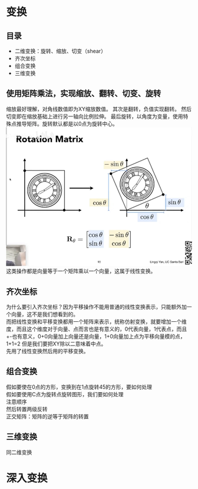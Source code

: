 # 变换
## 目录
- 二维变换：旋转、缩放、切变（shear）
- 齐次坐标
- 组合变换
- 三维变换

## 使用矩阵乘法，实现缩放、翻转、切变、旋转
缩放最好理解，对角线数值即为XY缩放数值。
其次是翻转，负值实现翻转。
然后切变即在缩放基础上进行另一轴向比例拉伸。
最后旋转，以角度为变量，使用特殊点推导矩阵。旋转默认都是以0点为旋转中心。
![旋转矩阵](/Docs/Games101/MD_PNG/旋转矩阵.png)
这类操作都是向量等于一个矩阵乘以一个向量，这属于线性变换。

## 齐次坐标
为什么要引入齐次坐标？因为平移操作不能用普通的线性变换表示，只能额外加一个向量，这不是我们想看到的。  
而把线性变换和平移变换都用一个矩阵来表示，统称仿射变换，就要增加一个维度，而且这个维度对于向量、点而言也是有意义的，0代表向量，1代表点，而且+-也有意义，0+0向量加上向量还是向量，1+0向量加上点为平移向量模的点，1+1=2 但是我们要把XY除以二意味着中点。  
先用了线性变换然后用的平移变换。 

## 组合变换
假如要使在0点的方形，变换到在1点旋转45的方形，要如何处理  
假如要使用C点为旋转点旋转图形，我们要如何处理  
注意顺序  
然后转置两级反转  
正交矩阵：矩阵的逆等于矩阵的转置


## 三维变换
同二维变换

# 深入变换
